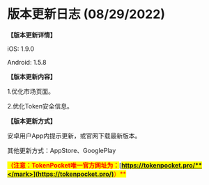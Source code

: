# 版本更新日志  (08/29/2022)

**【版本更新详情】**

iOS: 1.9.0

Android: 1.5.8

&#x20;

**【版本更新内容】**

1.优化市场页面。

2.优化Token安全信息。



**【版本更新方式】**&#x20;

安卓用户App内提示更新，或官网下载最新版本。

其他更新方式：AppStore、GooglePlay

<mark style="color:red;">**（注意：TokenPocket唯一官方网址为：**</mark>[<mark style="color:red;">**https://tokenpocket.pro/**</mark>](https://tokenpocket.pro/)<mark style="color:red;">**）**</mark>
